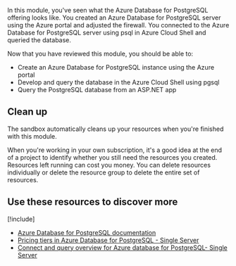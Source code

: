In this module, you've seen what the Azure Database for PostgreSQL offering looks like. You created an Azure Database for PostgreSQL server using the Azure portal and adjusted the firewall. You connected to the Azure Database for PostgreSQL server using psql in Azure Cloud Shell and queried the database.

Now that you have reviewed this module, you should be able to:

* Create an Azure Database for PostgreSQL instance using the Azure portal
* Develop and query the database in the Azure Cloud Shell using pgsql
* Query the PostgreSQL database from an ASP.NET app

## Clean up

The sandbox automatically cleans up your resources when you're finished with this module.

When you're working in your own subscription, it's a good idea at the end of a project to identify whether you still need the resources you created. Resources left running can cost you money. You can delete resources individually or delete the resource group to delete the entire set of resources.

## Use these resources to discover more

[!include[](../../../includes/open-link-in-new-tab-note.md)]

* [Azure Database for PostgreSQL documentation](/azure/postgresql/)
* [Pricing tiers in Azure Database for PostgreSQL - Single Server](/azure/postgresql/concepts-pricing-tiers)
* [Connect and query overview for Azure database for PostgreSQL- Single Server](/azure/postgresql/how-to-connect-query-guide)